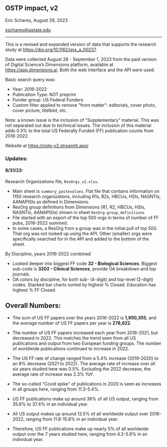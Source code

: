 ## OSTP impact, v2

Eric Schares, August 29, 2023

eschares@iastate.edu

---

This is a revised and expanded version of data that supports the research study at https://doi.org/10.1162/qss_a_00237.

Data were collected August 28 - September 1, 2023 from the paid version of Digital Science’s Dimensions platform, available at https://app.dimensions.ai. Both the web interface and the API were used.

Basic search query was:
- Year: 2016-2022
- Publication Type: NOT preprint
- Funder group: US Federal Funders
- Custom filter applied to remove "front matter": editorials, cover photo, cover picture, titelbild, etc.

Note: a known issue is the inclusion of "Supplementary" material. This was not separated out due to technical issues. The inclusion of this material adds 0.3% to the total US Federally Funded (FF) publication counts from 2016-2022.

Website at https://ostp-v2.streamlit.app/

### Updates:
#### 8/31/23:

Research Organizations file, `ResOrgs_v2.xlsx`.
  - Main sheet is `summary_pastevalues`. Flat file that contains information on 1150 research organizations, including R1s, R2s, HBCUs, HSIs, NASNTIs, AANAPISIs as defined in Dimensions.
  - ResOrg group definitions from Dimensions (R1, R2, HBCUs, HSIs, NASNTIs, AANAPISIs) shown in sheet `ResOrg-group_definitions`
  - File started with an export of the top 500 orgs in terms of number of FF pubs, 2016-2022 summed.
  - In some cases, a ResOrg from a group was in the initial pull of top 500. That org was not looked up using the API. Other (smaller) orgs were specifically searched for in the API and added to the bottom of the sheet.

By Discipline, years 2016-2022 combined
  - Looked deeper into biggest FF code **32 - Biological Sciences**. Biggest sub-code is **3202 - Clinical Sciences**, provide OA breakdown and top journals.
  - OA colors by discipline, for both sub- (4-digit) and top-level (2-digit) codes. Stacked bar charts sorted by highest % Closed. Education has highest % FF Closed


## Overall Numbers:
- The sum of US FF papers over the years 2016-2022 is **1,950,355**, and the average number of US FF papers per year is **278,622**.
- The number of US FF papers increased each year from 2016-2021, but decreased in 2022. This matches the trend seen from all US publications and output from two European funding groups. The number of worldwide publications continued to increase in 2022.
- The US FF rate of change ranged from a 5.4% increase (2019-2020) to an 8% decrease (2021 to 2022). The average rate of increase over all six years studied here was 0.5%. Excluding the 2022 decrease, the average rate of increase was 2.3% YoY.
- The so-called "Covid spike" of publications in 2020 is seen as increases in all groups here, ranging from 11.3-5.4%.

- US FF publications make up around 36% of all US output, ranging from 35.6% to 37.4% in an individual year.
- All US output makes up around 13.5% of all worldwide output over 2016-2022, ranging from 11.8-15.8% in an individual year.
- Therefore, US FF publications make up nearly 5% of all worldwide output over the 7 years studied here, ranging from 4.2-5.9% in an individual year.
